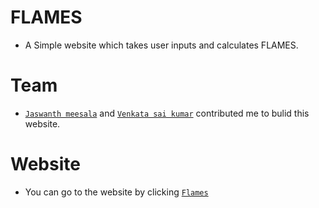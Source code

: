 # FLAMES
- A Simple website which takes user inputs and calculates FLAMES.<br>
# Team
- [`Jaswanth meesala`](https://github.com/jaswanthmeesala) and [`Venkata sai kumar`](https://https://github.com/venkatasaikumarmamidi) contributed me to bulid this website.
# Website
- You can go to the website by clicking [`Flames`](https://github.com/jaswanthmeesala)
